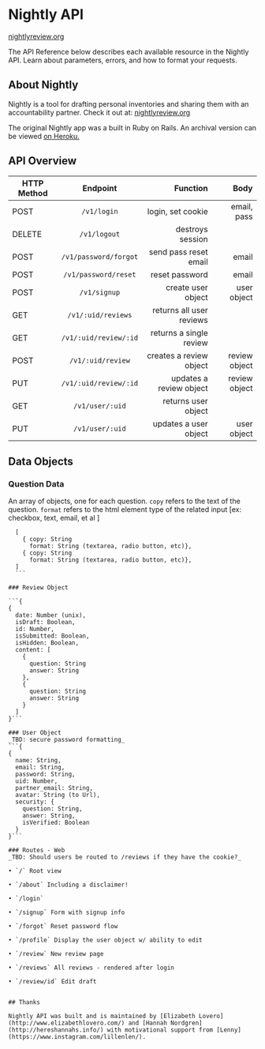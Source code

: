# Nightly API
[nightlyreview.org](http://www.nightlyreview.org/)

The API Reference below describes each available resource in the Nightly API. Learn about parameters, errors, and how to format your requests.

## About Nightly

Nightly is a tool for drafting personal inventories and sharing them with an accountability partner. Check it out at:
[nightlyreview.org](http://www.nightlyreview.org/)

The original Nightly app was a built in Ruby on Rails. An archival version can be viewed [on Heroku.](http://protected-shelf-7462.herokuapp.com/)


## API Overview

| HTTP Method | Endpoint             | Function                 | Body         |
| ----------- |:--------------------:| ------------------------:| ------------:|
| POST        | `/v1/login`          | login, set cookie        | email, pass  |
| DELETE      | `/v1/logout`         | destroys session         |              |
| POST        | `/v1/password/forgot`| send pass reset email    | email        |
| POST        | `/v1/password/reset` | reset password           | email        |
| POST        | `/v1/signup`         | create user object       | user object  |
| GET         | `/v1/:uid/reviews`   | returns all user reviews |              |
| GET         | `/v1/:uid/review/:id`| returns a single review  |              |
| POST        | `/v1/:uid/review`    | creates a review object  | review object|
| PUT         | `/v1/:uid/review/:id`| updates a review object  | review object|
| GET         | `/v1/user/:uid`      | returns user object      |              |
| PUT         | `/v1/user/:uid`      | updates a user object    | user object  |

## Data Objects

### Question Data
An array of objects, one for each question. `copy` refers to the text of the question. `format` refers to the html element type of the related input [ex: checkbox, text, email, et al ]
  ```
    [
      { copy: String
        format: String (textarea, radio button, etc)},
      { copy: String
        format: String (textarea, radio button, etc)},
    ]
    ```

### Review Object

```{
  {
    date: Number (unix),
    isDraft: Boolean,
    id: Number,
    isSubmitted: Boolean,
    isHidden: Boolean,
    content: [
      {
        question: String
        answer: String
      },
      {
        question: String
        answer: String
      }
    ]
  }```

### User Object
_TBD: secure password formatting_
```{
  {
    name: String,
    email: String,
    password: String,
    uid: Number,
    partner_email: String,
    avatar: String (to Url),
    security: {
      question: String,
      answer: String,
      isVerified: Boolean
    }
  }```

### Routes - Web
_TBD: Should users be routed to /reviews if they have the cookie?_

  • `/` Root view

  • `/about` Including a disclaimer!

  • `/login`

  • `/signup` Form with signup info

  • `/forgot` Reset password flow

  • `/profile` Display the user object w/ ability to edit

  • `/review` New review page

  • `/reviews` All reviews - rendered after login

  • `/review/id` Edit draft


## Thanks

Nightly API was built and is maintained by [Elizabeth Lovero](http://www.elizabethlovero.com/) and [Hannah Nordgren](http://hereshannahs.info/) with motivational support from [Lenny](https://www.instagram.com/lillenlen/).

